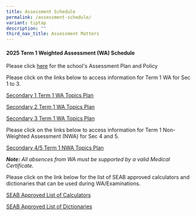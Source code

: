 ```yaml
---
title: Assessment Schedule
permalink: /assessment-schedule/
variant: tiptap
description: ""
third_nav_title: Assessment Matters
---
```

<h4>2025 Term 1 Weighted Assessment (WA) Schedule</h4>
<p>Please click <a href="https://www.bartleysec.moe.edu.sg/assessment-plan-and-policy/" rel="noopener nofollow" target="_blank">here</a> for
the school's Assessment Plan and Policy</p>
<p>Please click on the links below to access information for Term 1 WA for
Sec 1 to 3.</p>
<p><a href="/files/Sec_1_2025_Term_1_WA_Topic_Plan.pdf" rel="noopener noreferrer nofollow" target="_blank">Secondary 1 Term 1 WA Topics Plan</a>
</p>
<p><a href="/files/Sec_2_2025_Term_1_WA_Topic_Plan.pdf" rel="noopener nofollow" target="_blank">Secondary 2 Term 1 WA Topics Plan</a>
</p>
<p><a href="/files/Sec_3_2025_Term_1_WA_Topic_Plan.pdf" rel="noopener nofollow" target="_blank">Secondary 3 Term 1 WA Topics Plan</a>
</p>
<p></p>
<p>Please click on the links below to access information for Term 1 Non-Weighted
Assessment (NWA) for Sec 4 and 5.</p>
<p><a href="/files/Sec_4_5_2025_Term_1_NWA_Topic_Plan__updated_20_Jan.pdf" rel="noopener nofollow" target="_blank">Secondary 4/5 Term 1 NWA Topics Plan</a>
</p>
<p><strong><em>Note:</em></strong><em> All absences from WA must be supported by a valid Medical Certificate.</em>
</p>
<p>Please click on the link below for the list of SEAB approved calculators
and dictionaries that can be used during WA/Examinations.</p>
<p><a href="https://file.go.gov.sg/seab-approvedcalculators.pdf" rel="noopener nofollow" target="_blank">SEAB Approved List of Calculators</a>
</p>
<p><a href="https://file.go.gov.sg/seab-approveddictionaries.pdf" rel="noopener nofollow" target="_blank">SEAB Approved List of Dictionaries</a>
</p>
<p></p>
<p></p>
<p></p>